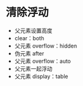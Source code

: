 # 清除浮动

- 父元素设置高度
- clear：both
- 父元素 overflow：hidden
- 伪元素 after
- 父元素 overflow：auto
- 父元素一起浮动
- 父元素 display：table
